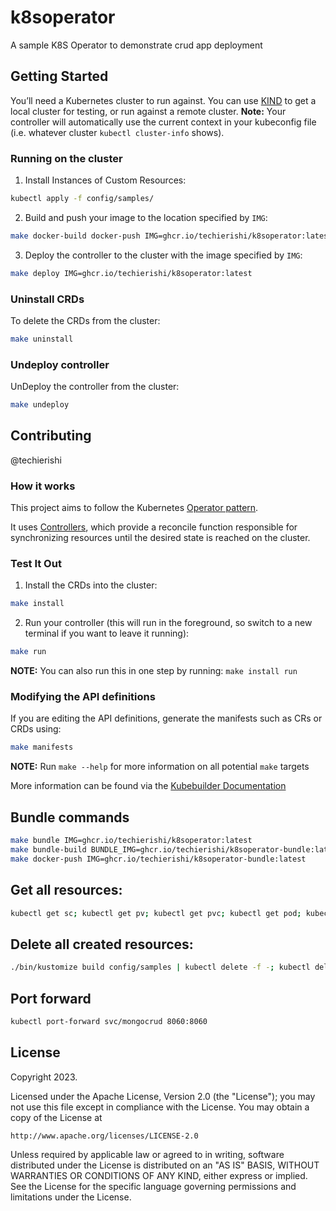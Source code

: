 # k8soperator
A sample K8S Operator to demonstrate crud app deployment 




## Getting Started
You’ll need a Kubernetes cluster to run against. You can use [KIND](https://sigs.k8s.io/kind) to get a local cluster for testing, or run against a remote cluster.
**Note:** Your controller will automatically use the current context in your kubeconfig file (i.e. whatever cluster `kubectl cluster-info` shows).

### Running on the cluster
1. Install Instances of Custom Resources:

```sh
kubectl apply -f config/samples/
```

2. Build and push your image to the location specified by `IMG`:

```sh
make docker-build docker-push IMG=ghcr.io/techierishi/k8soperator:latest
```

3. Deploy the controller to the cluster with the image specified by `IMG`:

```sh
make deploy IMG=ghcr.io/techierishi/k8soperator:latest
```

### Uninstall CRDs
To delete the CRDs from the cluster:

```sh
make uninstall
```

### Undeploy controller
UnDeploy the controller from the cluster:

```sh
make undeploy
```

## Contributing
@techierishi

### How it works
This project aims to follow the Kubernetes [Operator pattern](https://kubernetes.io/docs/concepts/extend-kubernetes/operator/).

It uses [Controllers](https://kubernetes.io/docs/concepts/architecture/controller/),
which provide a reconcile function responsible for synchronizing resources until the desired state is reached on the cluster.

### Test It Out
1. Install the CRDs into the cluster:

```sh
make install
```

2. Run your controller (this will run in the foreground, so switch to a new terminal if you want to leave it running):

```sh
make run
```

**NOTE:** You can also run this in one step by running: `make install run`

### Modifying the API definitions
If you are editing the API definitions, generate the manifests such as CRs or CRDs using:

```sh
make manifests
```

**NOTE:** Run `make --help` for more information on all potential `make` targets

More information can be found via the [Kubebuilder Documentation](https://book.kubebuilder.io/introduction.html)


## Bundle commands

```sh
make bundle IMG=ghcr.io/techierishi/k8soperator:latest
make bundle-build BUNDLE_IMG=ghcr.io/techierishi/k8soperator-bundle:latest
make docker-push IMG=ghcr.io/techierishi/k8soperator-bundle:latest

```

## Get all resources:

```sh
kubectl get sc; kubectl get pv; kubectl get pvc; kubectl get pod; kubectl get service 
```

## Delete all created resources:

```sh
./bin/kustomize build config/samples | kubectl delete -f -; kubectl delete sc crud-storage-class; kubectl delete pv crud-pv
```
## Port forward

```sh
kubectl port-forward svc/mongocrud 8060:8060
```
## License

Copyright 2023.

Licensed under the Apache License, Version 2.0 (the "License");
you may not use this file except in compliance with the License.
You may obtain a copy of the License at

    http://www.apache.org/licenses/LICENSE-2.0

Unless required by applicable law or agreed to in writing, software
distributed under the License is distributed on an "AS IS" BASIS,
WITHOUT WARRANTIES OR CONDITIONS OF ANY KIND, either express or implied.
See the License for the specific language governing permissions and
limitations under the License.


